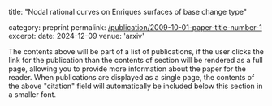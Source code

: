 title: "Nodal rational curves on Enriques surfaces of base change type"

category: preprint
permalink: [/publication/2009-10-01-paper-title-number-1](https://arxiv.org/pdf/2412.06426)
excerpt: 
date: 2024-12-09
venue: 'arxiv'

The contents above will be part of a list of publications, if the user clicks the link for the publication than the contents of section will be rendered as a full page, allowing you to provide more information about the paper for the reader. When publications are displayed as a single page, the contents of the above "citation" field will automatically be included below this section in a smaller font.
